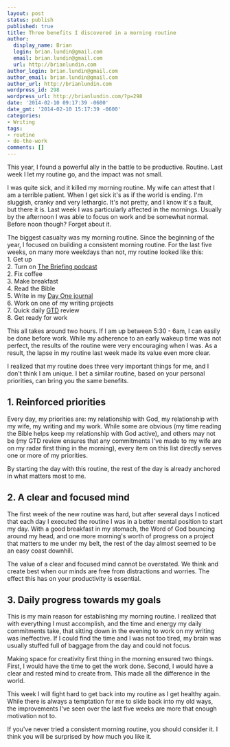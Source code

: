 ```yaml
---
layout: post
status: publish
published: true
title: Three benefits I discovered in a morning routine
author:
  display_name: Brian
  login: brian.lundin@gmail.com
  email: brian.lundin@gmail.com
  url: http://brianlundin.com
author_login: brian.lundin@gmail.com
author_email: brian.lundin@gmail.com
author_url: http://brianlundin.com
wordpress_id: 298
wordpress_url: http://brianlundin.com/?p=298
date: '2014-02-10 09:17:39 -0600'
date_gmt: '2014-02-10 15:17:39 -0600'
categories:
- Writing
tags:
- routine
- do-the-work
comments: []
---
```

<p>This year, I found a powerful ally in the battle to be productive. Routine. Last week I let my routine go, and the impact was not small.</p>
<p>I was quite sick, and it killed my morning routine. My wife can attest that I am a terrible patient. When I get sick it's as if the world is ending. I'm sluggish, cranky and very lethargic. It's not pretty, and I know it's a fault, but there it is. Last week I was particularly affected in the mornings. Usually by the afternoon I was able to focus on work and be somewhat normal. Before noon though? Forget about it.</p>
<p>The biggest casualty was my morning routine. Since the beginning of the year, I focused on building a consistent morning routine. For the last five weeks, on many more weekdays than not, my routine looked like this:<br />
1. Get up<br />
2. Turn on <a href="http://www.albertmohler.com/category/the-briefing/">The Briefing podcast</a><br />
2. Fix coffee<br />
3. Make breakfast<br />
4. Read the Bible<br />
5. Write in my <a href="http://dayoneapp.com">Day One journal</a><br />
6. Work on one of my writing projects<br />
7. Quick daily <a href="http://en.wikipedia.org/wiki/Getting_Things_Done">GTD</a> review<br />
8. Get ready for work</p>
<p>This all takes around two hours. If I am up between 5:30 - 6am, I can easily be done before work. While my adherence to an early wakeup time was not perfect, the results of the routine were very encouraging when I was. As a result, the lapse in my routine last week made its value even more clear.</p>
<p>I realized that my routine does three very important things for me, and I don't think I am unique. I bet a similar routine, based on your personal priorities, can bring you the same benefits.</p>
<h2>1. Reinforced priorities</h2>
<p>Every day, my priorities are: my relationship with God, my relationship with my wife, my writing and my work. While some are obvious (my time reading the Bible helps keep my relationship with God active), and others may not be (my GTD review ensures that any commitments I've made to my wife are on my radar first thing in the morning), every item on this list directly serves one or more of my priorities.</p>
<p>By starting the day with this routine, the rest of the day is already anchored in what matters most to me.</p>
<h2>2. A clear and focused mind</h2>
<p>The first week of the new routine was hard, but after several days I noticed that each day I executed the routine I was in a better mental position to start my day. With a good breakfast in my stomach, the Word of God bouncing around my head, and one more morning's worth of progress on a project that matters to me under my belt, the rest of the day almost seemed to be an easy coast downhill.</p>
<p>The value of a clear and focused mind cannot be overstated. We think and create best when our minds are free from distractions and worries. The effect this has on your productivity is essential.</p>
<h2>3. Daily progress towards my goals</h2>
<p>This is my main reason for establishing my morning routine. I realized that with everything I must accomplish, and the time and energy my daily commitments take, that sitting down in the evening to work on my writing was ineffective. If I could find the time and I was not too tired, my brain was usually stuffed full of baggage from the day and could not focus.</p>
<p>Making space for creativity first thing in the morning ensured two things. First, I would have the time to get the work done. Second, I would have a clear and rested mind to create from. This made all the difference in the world.</p>
<p>This week I will fight hard to get back into my routine as I get healthy again. While there is always a temptation for me to slide back into my old ways, the improvements I've seen over the last five weeks are more that enough motivation not to.</p>
<p>If you've never tried a consistent morning routine, you should consider it. I think you will be surprised by how much you like it.</p>
